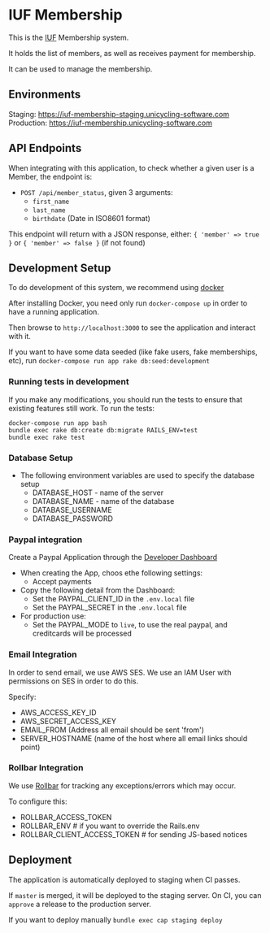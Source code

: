 # IUF Membership

This is the [IUF](https://unicycling.org) Membership system.

It holds the list of members, as well as receives payment for membership.

It can be used to manage the membership.

## Environments

Staging: https://iuf-membership-staging.unicycling-software.com
Production: https://iuf-membership.unicycling-software.com

## API Endpoints

When integrating with this application, to check whether a given user is a Member, the endpoint is:

- `POST /api/member_status`, given 3 arguments:
  - `first_name`
  - `last_name`
  - `birthdate` (Date in ISO8601 format)

This endpoint will return with a JSON response, either:
`{ 'member' => true }` or `{ 'member' => false }` (if not found)

## Development Setup

To do development of this system, we recommend using [docker](https://docs.docker.com/docker-for-mac/install/)

After installing Docker, you need only run `docker-compose up` in order to have a running application.

Then browse to `http://localhost:3000` to see the application and interact with it.

If you want to have some data seeded (like fake users, fake memberships, etc), run `docker-compose run app rake db:seed:development`

### Running tests in development

If you make any modifications, you should run the tests to ensure that existing features still work. To run the tests:

    docker-compose run app bash
    bundle exec rake db:create db:migrate RAILS_ENV=test
    bundle exec rake test


### Database Setup

- The following environment variables are used to specify the database setup
  - DATABASE_HOST - name of the server
  - DATABASE_NAME - name of the database
  - DATABASE_USERNAME
  - DATABASE_PASSWORD

### Paypal integration

Create a Paypal Application through the [Developer Dashboard](https://developer.paypal.com)
- When creating the App, choos ethe following settings:
  - Accept payments
- Copy the following detail from the Dashboard:
  - Set the PAYPAL_CLIENT_ID in the `.env.local` file
  - Set the PAYPAL_SECRET in the `.env.local` file
- For production use:
  - Set the PAYPAL_MODE to `live`, to use the real paypal, and creditcards will be processed

### Email Integration

In order to send email, we use AWS SES. We use an IAM User with permissions on SES in order to do this.

Specify:
- AWS_ACCESS_KEY_ID
- AWS_SECRET_ACCESS_KEY
- EMAIL_FROM (Address all email should be sent 'from')
- SERVER_HOSTNAME (name of the host where all email links should point)

### Rollbar Integration

We use [Rollbar](https://rollbar.com) for tracking any exceptions/errors which may occur.

To configure this:
- ROLLBAR_ACCESS_TOKEN
- ROLLBAR_ENV # if you want to override the Rails.env
- ROLLBAR_CLIENT_ACCESS_TOKEN # for sending JS-based notices

## Deployment

The application is automatically deployed to staging when CI passes.

If `master` is merged, it will be deployed to the staging server.
On CI, you can `approve` a release to the production server.

If you want to deploy manually `bundle exec cap staging deploy`
